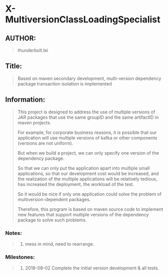# X-MultiversionClassLoadingSpecialist

## AUTHOR:
> thunderbolt.lei

## Title:
> Based on maven secondary development, multi-version dependency package transaction isolation is implemented

## Information:
> This project is designed to address the use of multiple versions of JAR packages that use the same groupID and the same artifactID in maven projects.
>
> For example, for corporate business reasons, it is possible that our application will use multiple versions of kafka or other components (versions are not uniform). 
>
> But when we build a project, we can only specify one version of the dependency package. 
>
> So that we can only put the application apart into multiple small applications, so that our development cost would be increased, and the realization of the multiple applications will be relatively tedious, has increased the deployment, the workload of the test.
>
> So it would be nice if only one application could solve the problem of multiversion-dependent packages.
>
> Therefore, this program is based on maven source code to implement new features that support multiple versions of the dependency package to solve such problems.

### Notes:
> 1. mess in mind, need to rearrange.
    
### Milestones:
> 1. 2018-08-02 Complete the initial version development & all tests. 
